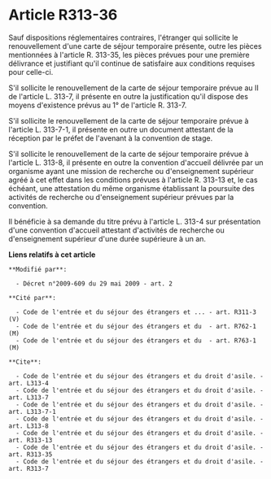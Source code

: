 # Article R313-36

Sauf dispositions réglementaires contraires, l'étranger qui sollicite le renouvellement d'une carte de séjour temporaire
présente, outre les pièces mentionnées à l'article R. 313-35, les pièces prévues pour une première délivrance et justifiant
qu'il continue de satisfaire aux conditions requises pour celle-ci.

S'il sollicite le renouvellement de la carte de séjour temporaire prévue au II de l'article L. 313-7, il présente en outre la
justification qu'il dispose des moyens d'existence prévus au 1° de l'article R. 313-7.

S'il sollicite le renouvellement de la carte de séjour temporaire prévue à l'article L. 313-7-1, il présente en outre un
document attestant de la réception par le préfet de l'avenant à la convention de stage.

S'il sollicite le renouvellement de la carte de séjour temporaire prévue à l'article L. 313-8, il présente en outre la
convention d'accueil délivrée par un organisme ayant une mission de recherche ou d'enseignement supérieur agréé à cet effet
dans les conditions prévues à l'article R. 313-13 et, le cas échéant, une attestation du même organisme établissant la
poursuite des activités de recherche ou d'enseignement supérieur prévues par la convention. 

Il bénéficie à sa demande du titre prévu à l'article L. 313-4 sur présentation d'une convention d'accueil attestant
d'activités de recherche ou d'enseignement supérieur d'une durée supérieure à un an.

**Liens relatifs à cet article**

	**Modifié par**:

	  - Décret n°2009-609 du 29 mai 2009 - art. 2

	**Cité par**:

	  - Code de l'entrée et du séjour des étrangers et ... - art. R311-3 (V)
	  - Code de l'entrée et du séjour des étrangers et du  - art. R762-1 (M)
	  - Code de l'entrée et du séjour des étrangers et du  - art. R763-1 (M)

	**Cite**:

	  - Code de l'entrée et du séjour des étrangers et du droit d'asile. - art. L313-4
	  - Code de l'entrée et du séjour des étrangers et du droit d'asile. - art. L313-7
	  - Code de l'entrée et du séjour des étrangers et du droit d'asile. - art. L313-7-1
	  - Code de l'entrée et du séjour des étrangers et du droit d'asile. - art. L313-8
	  - Code de l'entrée et du séjour des étrangers et du droit d'asile. - art. R313-13
	  - Code de l'entrée et du séjour des étrangers et du droit d'asile. - art. R313-35
	  - Code de l'entrée et du séjour des étrangers et du droit d'asile. - art. R313-7
